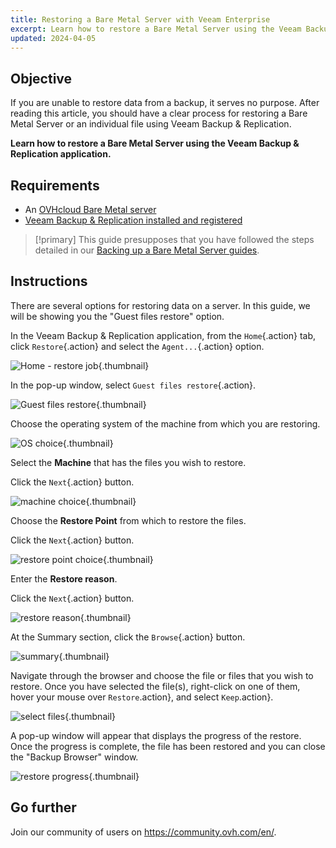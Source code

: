 ```yaml
---
title: Restoring a Bare Metal Server with Veeam Enterprise
excerpt: Learn how to restore a Bare Metal Server using the Veeam Backup & Replication application
updated: 2024-04-05
---
```


## Objective

If you are unable to restore data from a backup, it serves no purpose. After reading this article, you should have a clear process for restoring a Bare Metal Server or an individual file using Veeam Backup & Replication.

**Learn how to restore a Bare Metal Server using the Veeam Backup & Replication application.**

## Requirements

- An [OVHcloud Bare Metal server](https://www.ovhcloud.com/en-sg/bare-metal/)
- [Veeam Backup & Replication installed and registered](veeam_veeam_backup_replication1.)

> [!primary]
> This guide presupposes that you have followed the steps detailed in our [Backing up a Bare Metal Server guides](bare-metal-cloud-dedicated-servers-backup-restore1.).

## Instructions

There are several options for restoring data on a server. In this guide, we will be showing you the "Guest files restore" option.

In the Veeam Backup & Replication application, from the `Home`{.action} tab, click `Restore`{.action} and select the `Agent...`{.action} option.

![Home - restore job](DS_restore_Veeam01.png){.thumbnail}

In the pop-up window, select `Guest files restore`{.action}.

![Guest files restore](DS_restore_Veeam02.png){.thumbnail}

Choose the operating system of the machine from which you are restoring.

![OS choice](DS_restore_Veeam03.png){.thumbnail}

Select the **Machine** that has the files you wish to restore.

Click the `Next`{.action} button.

![machine choice](DS_restore_Veeam04.png){.thumbnail}

Choose the **Restore Point** from which to restore the files.

Click the `Next`{.action} button.

![restore point choice](DS_restore_Veeam05.png){.thumbnail}

Enter the **Restore reason**.

Click the `Next`{.action} button.

![restore reason](DS_restore_Veeam06.png){.thumbnail}

At the Summary section, click the `Browse`{.action} button.

![summary](DS_restore_Veeam07.png){.thumbnail}

Navigate through the browser and choose the file or files that you wish to restore. Once you have selected the file(s), right-click on one of them, hover your mouse over `Restore`.action}, and select `Keep`.action}.

![select files](DS_restore_Veeam08.png){.thumbnail}

A pop-up window will appear that displays the progress of the restore. Once the progress is complete, the file has been restored and you can close the "Backup Browser" window.

![restore progress](DS_restore_Veeam09.png){.thumbnail}

## Go further

Join our community of users on <https://community.ovh.com/en/>.
